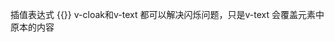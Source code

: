 插值表达式
{{}} 
v-cloak和v-text 都可以解决闪烁问题，只是v-text 会覆盖元素中原本的内容

<link rel="stylesheet" href="my-css-file.css">
<script src="my-js-file.js"></script>

